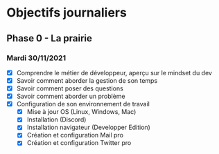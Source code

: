 # Objectifs journaliers

## Phase 0 - La prairie

### Mardi 30/11/2021


* [X] Comprendre le métier de développeur, aperçu sur le mindset du dev
* [X] Savoir comment aborder la gestion de son temps
* [X] Savoir comment poser des questions
* [X] Savoir comment aborder un problème
* [X] Configuration de son environnement de travail
  * [X] Mise à jour OS (Linux, Windows, Mac)
  * [X] Installation (Discord)
  * [X] Installation navigateur (Developper Edition)
  * [X] Création et configuration Mail pro 
  * [X] Création et configuration Twitter pro 
